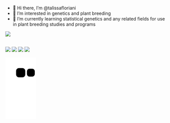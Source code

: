 - 👋 Hi there, I’m @talissafloriani
- 👀 I’m interested in genetics and plant breeding
- 🌱 I’m currently learning statistical genetics and any related fields for use in plant breeding studies and programs
<div>
  <a href="https://github.com/talissafloriani">
  <img height="180em" src="https://github-readme-stats.vercel.app/api?username=talissafloriani&show_icons=true&theme=dracula&include_all_commits=true&count_private=true"/>
</div>
  
  ##
  <div>
    <a href = "https://twitter.com/talissafloriani"><img src="https://img.shields.io/badge/Twitter-1DA1F2?style=for-the-badge&logo=twitter&logoColor=white" target="_blank"></a>
    <a href = "https://www.youtube.com/channel/UC2vrGYcWpsKIEH9TlScBCYA"><img src="https://img.shields.io/badge/YouTube-FF0000?style=for-the-badge&logo=youtube&logoColor=white" target="_blank"></a>
    <a href = "https://www.linkedin.com/in/talissa-floriani-714971101/"><img src="https://img.shields.io/badge/LinkedIn-0077B5?style=for-the-badge&logo=linkedin&logoColor=white" target="_blank"></a>
    <a href = "talissafloriani@usp.br"><img src="https://img.shields.io/badge/Gmail-D14836?style=for-the-badge&logo=gmail&logoColor=white" target="_blank"></a>
  </div>
  
   ![Snake animation](https://github.com/talissafloriani/talissafloriani/blob/output/github-contribution-grid-snake.svg)
  
<!---
talissafloriani/talissafloriani is a ✨ special ✨ repository because its `README.md` (this file) appears on your GitHub profile.
You can click the Preview link to take a look at your changes.
--->
